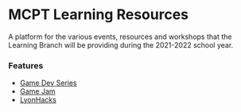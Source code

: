 # MCPT Learning Resources

A platform for the various events, resources and workshops that the Learning Branch will be providing during the 2021-2022 school year.

### Features

* [Game Dev Series](https://learning.mcpt.ca/game-dev/)
* [Game Jam](https://learning.mcpt.ca/game-jam/)
* [LyonHacks](https://learning.mcpt.ca/lyon-hacks/)